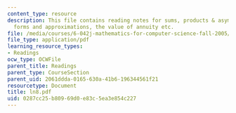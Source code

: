 ```yaml
---
content_type: resource
description: This file contains reading notes for sums, products & asymptotics, closed
  forms and approximations, the value of annuity etc.
file: /media/courses/6-042j-mathematics-for-computer-science-fall-2005/0287cc25b80969d0e83c5ea3e854c227_ln8.pdf
file_type: application/pdf
learning_resource_types:
- Readings
ocw_type: OCWFile
parent_title: Readings
parent_type: CourseSection
parent_uid: 2061ddda-0165-630a-41b6-196344561f21
resourcetype: Document
title: ln8.pdf
uid: 0287cc25-b809-69d0-e83c-5ea3e854c227
---
```

